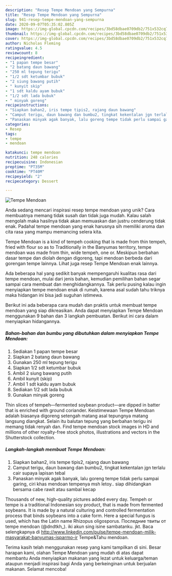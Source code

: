 ```yaml
---
description: "Resep Tempe Mendoan yang Sempurna"
title: "Resep Tempe Mendoan yang Sempurna"
slug: 941-resep-tempe-mendoan-yang-sempurna
date: 2020-09-07T05:35:02.805Z
image: https://img-global.cpcdn.com/recipes/3bd58dbae0709db2/751x532cq70/tempe-mendoan-foto-resep-utama.jpg
thumbnail: https://img-global.cpcdn.com/recipes/3bd58dbae0709db2/751x532cq70/tempe-mendoan-foto-resep-utama.jpg
cover: https://img-global.cpcdn.com/recipes/3bd58dbae0709db2/751x532cq70/tempe-mendoan-foto-resep-utama.jpg
author: Nicholas Fleming
ratingvalue: 4.5
reviewcount: 8
recipeingredient:
- "1 papan tempe besar"
- "2 batang daun bawang"
- "250 ml tepung terigu"
- "1/2 sdt ketumbar bubuk"
- "2 siung bawang putih"
- " kunyit skip"
- "1 sdt kaldu ayam bubuk"
- "1/2 sdt lada bubuk"
- " minyak goreng"
recipeinstructions:
- "Siapkan bahan2, iris tempe tipis2, rajang daun bawang"
- "Camput terigu, daun bawang dan bumbu2, tingkat kekentalan jgn terlalu cair supaya lapisan tebal"
- "Panaskan minyak agak banyak, lalu goreng tempe tidak perlu sampai garing, ciri khas mendoan tempenya msh letoy.. siap dihidangkan bersama cabe rawit atau sambal kecap"
categories:
- Resep
tags:
- tempe
- mendoan

katakunci: tempe mendoan 
nutrition: 248 calories
recipecuisine: Indonesian
preptime: "PT35M"
cooktime: "PT40M"
recipeyield: "2"
recipecategory: Dessert

---
```



![Tempe Mendoan](https://img-global.cpcdn.com/recipes/3bd58dbae0709db2/751x532cq70/tempe-mendoan-foto-resep-utama.jpg)

Anda sedang mencari inspirasi resep tempe mendoan yang unik? Cara membuatnya memang tidak susah dan tidak juga mudah. Kalau salah mengolah maka hasilnya tidak akan memuaskan dan justru cenderung tidak enak. Padahal tempe mendoan yang enak harusnya sih memiliki aroma dan cita rasa yang mampu memancing selera kita.

Tempe Mendoan is a kind of tempeh cooking that is made from thin tempeh, fried with flour so as to Traditionally in the Banyumas territory, tempe mendoan was made from thin, wide tempeh, one or. Meskipun berbahan dasar tempe dan diolah dengan digoreng, tapi mendoan berbeda dari gorengan tempe lainnya. Lihat juga resep Tempe Mendoan enak lainnya.

Ada beberapa hal yang sedikit banyak mempengaruhi kualitas rasa dari tempe mendoan, mulai dari jenis bahan, kemudian pemilihan bahan segar sampai cara membuat dan menghidangkannya. Tak perlu pusing kalau ingin menyiapkan tempe mendoan enak di rumah, karena asal sudah tahu triknya maka hidangan ini bisa jadi suguhan istimewa.


Berikut ini ada beberapa cara mudah dan praktis untuk membuat tempe mendoan yang siap dikreasikan. Anda dapat menyiapkan Tempe Mendoan menggunakan 9 bahan dan 3 langkah pembuatan. Berikut ini cara dalam menyiapkan hidangannya.

<!--inarticleads1-->

##### Bahan-bahan dan bumbu yang dibutuhkan dalam menyiapkan Tempe Mendoan:

1. Sediakan 1 papan tempe besar
1. Siapkan 2 batang daun bawang
1. Gunakan 250 ml tepung terigu
1. Siapkan 1/2 sdt ketumbar bubuk
1. Ambil 2 siung bawang putih
1. Ambil  kunyit (skip)
1. Ambil 1 sdt kaldu ayam bubuk
1. Sediakan 1/2 sdt lada bubuk
1. Gunakan  minyak goreng


Thin slices of tempeh—fermented soybean product—are dipped in batter that is enriched with ground coriander. Keistimewaan Tempe Mendoan adalah biasanya digoreng setengah matang asal tepungnya matang langsung diangkat. Selain itu balutan tepung yang berbahan terigu ini memang tidak renyah dan. Find tempe mendoan stock images in HD and millions of other royalty-free stock photos, illustrations and vectors in the Shutterstock collection. 

<!--inarticleads2-->

##### Langkah-langkah membuat Tempe Mendoan:

1. Siapkan bahan2, iris tempe tipis2, rajang daun bawang
1. Camput terigu, daun bawang dan bumbu2, tingkat kekentalan jgn terlalu cair supaya lapisan tebal
1. Panaskan minyak agak banyak, lalu goreng tempe tidak perlu sampai garing, ciri khas mendoan tempenya msh letoy.. siap dihidangkan bersama cabe rawit atau sambal kecap


Thousands of new, high-quality pictures added every day. Tempeh or tempe is a traditional Indonesian soy product, that is made from fermented soybeans. It is made by a natural culturing and controlled fermentation process that binds soybeans into a cake form. Here a special fungus is used, which has the Latin name Rhizopus oligosporus. Последние твиты от tempe mendoan (@dndtkh_). iki akun sing isine sambatanku. jkt. Baca selengkapnya di http://www.linkedin.com/pulse/tempe-mendoan-milik-masyarakat-banyumas-isparmo-ir Tempe&amp;Tahu mendoan. 

Terima kasih telah menggunakan resep yang kami tampilkan di sini. Besar harapan kami, olahan Tempe Mendoan yang mudah di atas dapat membantu Anda menyiapkan makanan yang lezat untuk keluarga/teman ataupun menjadi inspirasi bagi Anda yang berkeinginan untuk berjualan makanan. Selamat mencoba!
